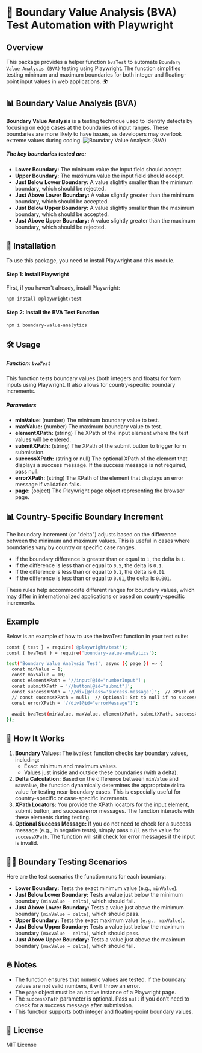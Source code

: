 
# 🎯 Boundary Value Analysis (BVA) Test Automation with Playwright
## Overview
This package provides a helper function `bvaTest` to automate `Boundary Value Analysis (BVA)` testing using Playwright. The function simplifies testing minimum and maximum boundaries for both integer and floating-point input values in web applications. 🌍
## 📊 Boundary Value Analysis (BVA)
**Boundary Value Analysis** is a testing technique used to identify defects by focusing on edge cases at the boundaries of input ranges. These boundaries are more likely to have issues, as developers may overlook extreme values during coding.
![Boundary Value Analysis (BVA)](https://www.lotus-qa.com/wp-content/uploads/2022/07/Boundary-value-analysis-test-case-design-technique.png)
##### The key boundaries tested are:
- **Lower Boundary:** The minimum value the input field should accept.
- **Upper Boundary:** The maximum value the input field should accept.
- **Just Below Lower Boundary:** A value slightly smaller than the minimum boundary, which should be rejected.
- **Just Above Lower Boundary:** A value slightly greater than the minimum boundary, which should be accepted.
- **Just Below Upper Boundary:** A value slightly smaller than the maximum boundary, which should be accepted.
- **Just Above Upper Boundary:** A value slightly greater than the maximum boundary, which should be rejected.
## 🚀 Installation
To use this package, you need to install Playwright and this module.
#### Step 1: Install Playwright
First, if you haven't already, install Playwright:
```bash
npm install @playwright/test
```
#### Step 2: Install the BVA Test Function
```bash
npm i boundary-value-analytics
```
## 🛠️ Usage
##### Function: `bvaTest`
This function tests boundary values (both integers and floats) for form inputs using Playwright. It also allows for country-specific boundary increments.
##### Parameters
- **minValue:** (number) The minimum boundary value to test.
- **maxValue:** (number) The maximum boundary value to test.
- **elementXPath:** (string) The XPath of the input element where the test values will be entered.
- **submitXPath:** (string) The XPath of the submit button to trigger form submission.
- **successXPath:** (string or null) The optional XPath of the element that displays a success message. If the success message is not required, pass null.
- **errorXPath:** (string) The XPath of the element that displays an error message if validation fails.
- **page:** (object) The Playwright page object representing the browser page.
## 📊 Country-Specific Boundary Increment
The boundary increment (or "delta") adjusts based on the difference between the minimum and maximum values. This is useful in cases where boundaries vary by country or specific case ranges.
- If the boundary difference is greater than or equal to `1`, the delta is `1`.
- If the difference is less than or equal to `0.5`, the delta is `0.1`.
- If the difference is less than or equal to `0.1`, the delta is `0.01`.
- If the difference is less than or equal to `0.01`, the delta is `0.001`.

These rules help accommodate different ranges for boundary values, which may differ in internationalized applications or based on country-specific increments.
## Example
Below is an example of how to use the bvaTest function in your test suite:
```bash
const { test } = require('@playwright/test');
const { bvaTest } = require('boundary-value-analytics');

test('Boundary Value Analysis Test', async ({ page }) => {
  const minValue = 1;
  const maxValue = 10;
  const elementXPath = '//input[@id="numberInput"]';
  const submitXPath = '//button[@id="submit"]';
  const successXPath = "//div[@class='success-message']";  // XPath of success message
  // const successXPath = null;  // Optional: Set to null if no success message element
  const errorXPath = '//div[@id="errorMessage"]';
  
  await bvaTest(minValue, maxValue, elementXPath, submitXPath, successXPath, errorXPath, page);
});
```
## 🌟 How It Works
1. **Boundary Values:** The `bvaTest` function checks key boundary values, including:
    - Exact minimum and maximum values.
    - Values just inside and outside these boundaries (with a delta).
2. **Delta Calculation:** Based on the difference between `minValue` and `maxValue`, the function dynamically determines the appropriate `delta` value for testing near-boundary cases. This is especially useful for country-specific or case-specific increments.
3. **XPath Locators:** You provide the XPath locators for the input element, submit button, and success/error messages. The function interacts with these elements during testing.
4. **Optional Success Message:** If you do not need to check for a success message (e.g., in negative tests), simply pass `null` as the value for `successXPath`. The function will still check for error messages if the input is invalid.
## 🧑‍🔧 Boundary Testing Scenarios
Here are the test scenarios the function runs for each boundary:
- **Lower Boundary:** Tests the exact minimum value (e.g., `minValue`).
- **Just Below Lower Boundary:** Tests a value just below the minimum boundary `(minValue - delta)`, which should fail.
- **Just Above Lower Boundary:** Tests a value just above the minimum boundary `(minValue + delta)`, which should pass.
- **Upper Boundary:** Tests the exact maximum value `(e.g., maxValue)`.
- **Just Below Upper Boundary:** Tests a value just below the maximum boundary `(maxValue - delta)`, which should pass.
- **Just Above Upper Boundary:** Tests a value just above the maximum boundary `(maxValue + delta)`, which should fail.
## 🔥 Notes
- The function ensures that numeric values are tested. If the boundary values are not valid numbers, it will throw an error.
- The `page` object must be an active instance of a Playwright page.
- The `successXPath` parameter is optional. Pass `null` if you don’t need to check for a success message after submission.
- This function supports both integer and floating-point boundary values.
## 📜 License
MIT License
